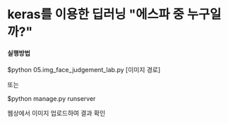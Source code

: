 # keras를 이용한 딥러닝 "에스파 중 누구일까?"

#### 실행방법
$python 05.img_face_judgement_lab.py [이미지 경로]

또는

$python manage.py runserver

웹상에서 이미지 업로드하여 결과 확인
